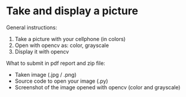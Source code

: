 
# Take and display a picture

General instructions:
1. Take a picture with your cellphone (in colors)
1. Open with opencv as: color, grayscale
1. Display it with opencv

What to submit in pdf report and zip file:
- Taken image (.jpg / .png)
- Source code to open your image (.py)
- Screenshot of the image opened with opencv (color and grayscale)